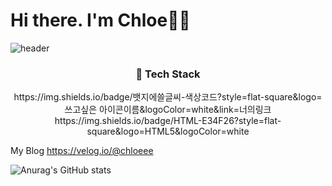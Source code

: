 # Hi there. I'm Chloe👩‍💻
![header](https://capsule-render.vercel.app/api?type=waving&color=auto&height=250&section=header&text=BoGyoengKim&fontSize=90)

<h3 align="center"> 🔮 Tech Stack</h3>
<p align="center">
https://img.shields.io/badge/뱃지에쓸글씨-색상코드?style=flat-square&logo=쓰고싶은 아이콘이름&logoColor=white&link=너의링크
https://img.shields.io/badge/HTML-E34F26?style=flat-square&logo=HTML5&logoColor=white
</p>




My Blog
https://velog.io/@chloeee

![Anurag's GitHub stats](https://github-readme-stats.vercel.app/api?username=bokim1004&theme=cobalt&show_icons=true)

